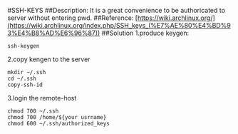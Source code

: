 #SSH-KEYS
##Description:
It is a great convenience to be authoricated to server without entering pwd.
##Reference:
[https://wiki.archlinux.org/](https://wiki.archlinux.org/index.php/SSH_keys_(%E7%AE%80%E4%BD%93%E4%B8%AD%E6%96%87))
##Solution
1.produce keygen:
<!--lang:bash-->
    ssh-keygen
2.copy kengen to the server
<!--lang:bash-->
    mkdir ~/.ssh
    cd ~/.ssh
    copy-ssh-id
3.login the remote-host
<!--lang:bash-->
    chmod 700 ~/.ssh
    chmod 700 /home/${your usrname}
    chmod 600 ~/.ssh/authorized_keys

